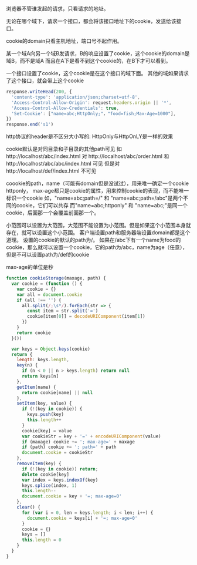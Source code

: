 浏览器不管谁发起的请求，只看请求的地址。

无论在哪个域下，请求一个接口，都会将该接口地址下的cookie，发送给该接口。

cookie的domain只看主机地址，端口号不起作用。

某一个域A向另一个域B发请求，B的响应设置了cookie，这个cookie的domain是域B，而不是域A
而且在A下是看不到这个cookie的，在B下才可以看到。

一个接口设置了cookie，这个cookie是在这个接口的域下面。
其他的域如果请求了这个接口，就会带上这个cookie
```javascript
response.writeHead(200, {
  'content-type': 'application/json;charset=utf-8',
  'Access-Control-Allow-Origin': request.headers.origin || '*',
  'Access-Control-Allow-Credentials': true,
  'Set-Cookie': ["name=abc;HttpOnly;"，"food=fish;Max-Age=1000"],
})
response.end('s1')
```

http协议的header是不区分大小写的: HttpOnly与HttpOnLY是一样的效果

cookie默认是对同目录和子目录的其他path可见
如 http://localhost/abc/index.html 对 http://localhost/abc/order.html 和 http://localhost/abc/abc/index.html 可见
但是对 http://localhost/def/index.html 不可见

coookie的path，name（可能有domain但是没试过），用来唯一确定一个cookie
httponly， max-age都只是cookie的属性，用来控制cookie的表现，而不能唯一标识一个cookie
如，"name=abc;path=/" 和 "name=abc;path=/abc"是两个不同的cookie，它们可以共存
而"name=abc;httponly" 和 "name=abc;"是同一个cookie，后面那一个会覆盖前面那一个。

小范围可以设置为大范围，大范围不能设置为小范围。但是如果这个小范围本身就存在，就可以设置这个小范围。
客户端设置path和服务器端设置domain都是这个道理。
设置的cookie的默认的path为/。
如果在/abc下有一个name为food的cookie，那么就可以设置一个cookie，它的path为/abc，name为age（任意），但是不可以设置path为/def的cookie

max-age的单位是秒



```javascript
function cookieStorage(maxage, path) {
  var cookie = (function () {
    var cookie = {}
    var all = document.cookie
    if (all !== '') {
      all.split(/;\s*/).forEach(str => {
        const item = str.split('=')
        cookie[item[0]] = decodeURIComponent(item[1])
      })
    }
    return cookie
  }())

  var keys = Object.keys(cookie)
  return {
    length: keys.length,
    key(n) {
      if (n < 0 || n > keys.length) return null
      return keys[n]
    },
    getItem(name) {
      return cookie[name] || null
    },
    setItem(key, value) {
      if (!(key in cookie)) {
        keys.push(key)
        this.length++
      }
      cookie[key] = value
      var cookieStr = key + '=' + encodeURIComponent(value)
      if (maxage) cookie += '; max-age=' + maxage
      if (path) cookie += '; path=' + path
      document.cookie = cookieStr
    },
    removeItem(key) {
      if (!(key in cookie)) return;
      delete cookie[key]
      var index = keys.indexOf(key)
      keys.splice(index, 1)
      this.length--
      document.cookie = key + '=; max-age=0'
    },
    clear() {
      for (var i = 0, len = keys.length; i < len; i++) {
        document.cookie = keys[i] + '=; max-age=0'
      }
      cookie = {}
      keys = []
      this.length = 0
    }
  }
}

```